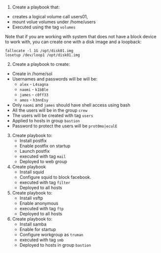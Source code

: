 1. Create a playbook that:
  - creates a logical volume call users01, 
  - mount volue volumes under /home/users
  - Executed using the tag `volumes`

Note that if you are working with system that does not have a block device to work with, you can create one with a disk image and a loopback:

```
fallocate -l 1G /opt/disk01.img
losetup /dev/loop1 /opt/disk01.img
```

2.  Create a playbook to create:
  - Create in /home/sol
  - Usernames and passwords will be will be:
     - `alex` - `L4sagna`
     - `naomi` - `k1bBle`
     - `james` - `c0ff33`
     - `amos` - `h3nnEsy`
  - Only `naomi` and `james` should have shell access using bash
  - All the users will be in the group `crew`
  - The users will be created with tag `users`
  - Applied to hosts in group `bastion`
  - Password to protect the users will be `prot0mo|eculE`
  
3. Create playbook to:
   - Install postfix
   - Enable postfix on startup
   - Launch postfix
   - executed with tag `mail`
   - Deployed to web group
4. Create playbook
   - Install squid
   - Configure squid to block facebook.
   - executed with tag `filter`
   - Deployed to all hosts
5. Create playbook to:
   - Install vsftp
   - Enable anonymous
   - executed with tag `ftp`
   - Deployed to all hosts
6. Create playbook to:
   - Install samba
   - Enable for startup
   - Configure workgroup as `truman`
   - executed with tag `smb`
   - Deployed to hosts in group `bastion`
